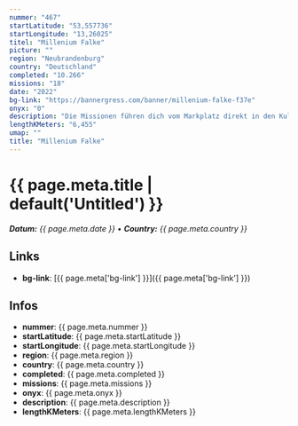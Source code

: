 ```yaml
---
nummer: "467"
startLatitude: "53,557736"
startLongitude: "13,26025"
titel: "Millenium Falke"
picture: ""
region: "Neubrandenburg"
country: "Deutschland"
completed: "10.266"
missions: "18"
date: "2022"
bg-link: "https://bannergress.com/banner/millenium-falke-f37e"
onyx: "0"
description: "Die Missionen führen dich vom Markplatz direkt in den Kulturpark von Neubrandenburg. Erlebe dabei den wunderschönen Tollensesee und die Strände."
lengthKMeters: "6,455"
umap: ""
title: "Millenium Falke"
---
```

# {{ page.meta.title | default('Untitled') }}

_**Datum:** {{ page.meta.date }} • **Country:** {{ page.meta.country }}_

## Links
- **bg-link**: [{{ page.meta['bg-link'] }}]({{ page.meta['bg-link'] }})

## Infos
- **nummer**: {{ page.meta.nummer }}
- **startLatitude**: {{ page.meta.startLatitude }}
- **startLongitude**: {{ page.meta.startLongitude }}
- **region**: {{ page.meta.region }}
- **country**: {{ page.meta.country }}
- **completed**: {{ page.meta.completed }}
- **missions**: {{ page.meta.missions }}
- **onyx**: {{ page.meta.onyx }}
- **description**: {{ page.meta.description }}
- **lengthKMeters**: {{ page.meta.lengthKMeters }}
